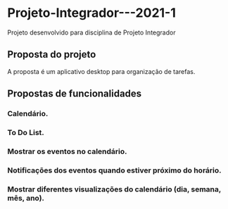 # Projeto-Integrador---2021-1
Projeto desenvolvido para disciplina de Projeto Integrador

## Proposta do projeto

A proposta é um aplicativo desktop para organização de tarefas.

## Propostas de funcionalidades

### Calendário.
### To Do List.
### Mostrar os eventos no calendário.
### Notificações dos eventos quando estiver próximo do horário.
### Mostrar diferentes visualizações do calendário (dia, semana, mês, ano).
